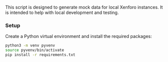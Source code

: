 This script is designed to generate mock data for local Xenforo instances. It is intended to help with local development and testing.

### Setup

Create a Python virtual environment and install the required packages:

```bash
python3 -m venv pyvenv
source pyvenv/bin/activate
pip install -r requirements.txt
```